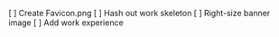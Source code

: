 [ ] Create Favicon.png
[ ] Hash out work skeleton
[ ] Right-size banner image
[ ] Add work experience
